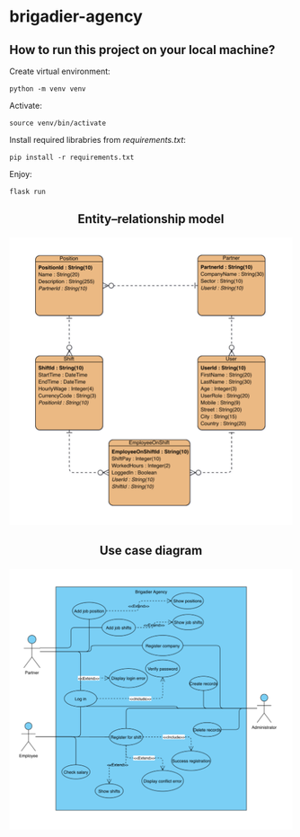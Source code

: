 # brigadier-agency
## How to run this project on your local machine?
Create virtual environment:
```
python -m venv venv
```
Activate:
```
source venv/bin/activate
```
Install required librabries from *requirements.txt*:
```
pip install -r requirements.txt
```
Enjoy:
```
flask run
```

## <p align="center">Entity–relationship model</p>
<p align="center"><img src="https://github.com/belekomurzakov/brigadier-agency/blob/master/static/images/ER.png" alt="ER" width="600"/></p>

## <p align="center">Use case diagram</p>
<p align="center"><img src="https://github.com/belekomurzakov/brigadier-agency/blob/master/static/images/UseCase.png" alt="ER" width="600"/></p>
